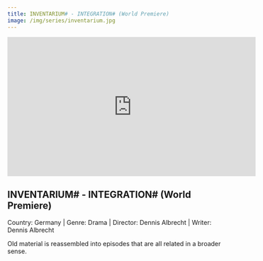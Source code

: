 ```yaml
---
title: INVENTARIUM# - INTEGRATION# (World Premiere)
image: /img/series/inventarium.jpg
---
```

<iframe width="560" height="315" src="https://www.youtube-nocookie.com/embed/5Wfu5w1y14A" frameborder="0" allow="accelerometer; autoplay; encrypted-media; gyroscope; picture-in-picture" allowfullscreen></iframe>

## INVENTARIUM# - INTEGRATION# (World Premiere)
Country: Germany | Genre: Drama | Director: Dennis Albrecht | Writer: Dennis Albrecht 

Old material is reassembled into episodes that are all related in a broader sense.
